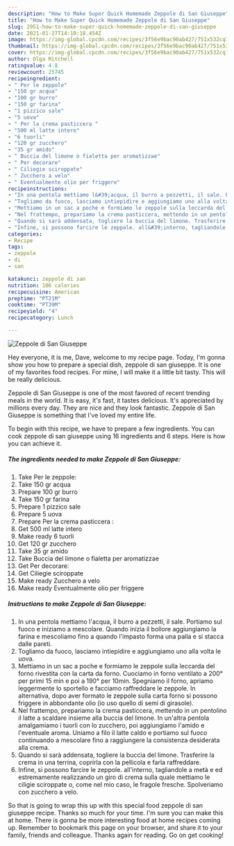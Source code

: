 ```yaml
---
description: "How to Make Super Quick Homemade Zeppole di San Giuseppe"
title: "How to Make Super Quick Homemade Zeppole di San Giuseppe"
slug: 2951-how-to-make-super-quick-homemade-zeppole-di-san-giuseppe
date: 2021-01-27T14:10:18.454Z
image: https://img-global.cpcdn.com/recipes/3f56e9bac90ab427/751x532cq70/zeppole-di-san-giuseppe-recipe-main-photo.jpg
thumbnail: https://img-global.cpcdn.com/recipes/3f56e9bac90ab427/751x532cq70/zeppole-di-san-giuseppe-recipe-main-photo.jpg
cover: https://img-global.cpcdn.com/recipes/3f56e9bac90ab427/751x532cq70/zeppole-di-san-giuseppe-recipe-main-photo.jpg
author: Olga Mitchell
ratingvalue: 4.8
reviewcount: 25745
recipeingredient:
- " Per le zeppole"
- "150 gr acqua"
- "100 gr burro"
- "150 gr farina"
- "1 pizzico sale"
- "5 uova"
- " Per la crema pasticcera "
- "500 ml latte intero"
- "6 tuorli"
- "120 gr zucchero"
- "35 gr amido"
- " Buccia del limone o fialetta per aromatizzae"
- " Per decorare"
- " Ciliegie sciroppate"
- " Zucchero a velo"
- " Eventualmente olio per friggere"
recipeinstructions:
- "In una pentola mettiamo l&#39;acqua, il burro a pezzetti, il sale. Portiamo sul fuoco e iniziamo a mescolare. Quando inizia il bollore aggiungiamo la farina e mescoliamo fino a quando l&#39;impasto forma una palla e si stacca dalle pareti."
- "Togliamo da fuoco, lasciamo intiepidire e aggiungiamo uno alla volta le uova."
- "Mettiamo in un sac a poche e formiamo le zeppole sulla leccarda del forno rivestita con la carta da forno. Cuociamo in forno ventilato a 200° per primi 15 min e poi a 190° per 10min. Spegniamo il forno, apriamo leggermente lo sportello e facciamo raffreddare le zeppole. In alternativa, dopo aver formato le zeppole sulla carta forno si possono friggere in abbondante olio (io uso quello di semi di girasole)."
- "Nel frattempo, prepariamo la crema pasticcera, mettendo in un pentolino il latte a scaldare insieme alla buccia del limone. In un&#39;altra pentola amalgamiamo i tuorli con lo zucchero, poi aggiungiamo l&#39;amido e l&#39;eventuale aroma. Uniamo a filo il latte caldo e portiamo sul fuoco continuando a mescolare fino a raggiungere la consistenza desiderata alla crema."
- "Quando si sarà addensata, togliere la buccia del limone. Trasferire la crema in una terrina, coprirla con la pellicola e farla raffreddare."
- "Infine, si possono farcire le zeppole. all&#39;interno, tagliandole a metà e ed estremamente realizzando un giro di crema sulla quale mettiamo le ciligie sciroppate o, come nel mio caso, le fragole fresche. Spolveriamo con zucchero a velo."
categories:
- Recipe
tags:
- zeppole
- di
- san

katakunci: zeppole di san 
nutrition: 106 calories
recipecuisine: American
preptime: "PT21M"
cooktime: "PT39M"
recipeyield: "4"
recipecategory: Lunch

---
```



![Zeppole di San Giuseppe](https://img-global.cpcdn.com/recipes/3f56e9bac90ab427/751x532cq70/zeppole-di-san-giuseppe-recipe-main-photo.jpg)

Hey everyone, it is me, Dave, welcome to my recipe page. Today, I'm gonna show you how to prepare a special dish, zeppole di san giuseppe. It is one of my favorites food recipes. For mine, I will make it a little bit tasty. This will be really delicious.



Zeppole di San Giuseppe is one of the most favored of recent trending meals in the world. It is easy, it's fast, it tastes delicious. It's appreciated by millions every day. They are nice and they look fantastic. Zeppole di San Giuseppe is something that I've loved my entire life.


To begin with this recipe, we have to prepare a few ingredients. You can cook zeppole di san giuseppe using 16 ingredients and 6 steps. Here is how you can achieve it.

<!--inarticleads1-->

##### The ingredients needed to make Zeppole di San Giuseppe:

1. Take  Per le zeppole:
1. Take 150 gr acqua
1. Prepare 100 gr burro
1. Take 150 gr farina
1. Prepare 1 pizzico sale
1. Prepare 5 uova
1. Prepare  Per la crema pasticcera :
1. Get 500 ml latte intero
1. Make ready 6 tuorli
1. Get 120 gr zucchero
1. Take 35 gr amido
1. Take  Buccia del limone o fialetta per aromatizzae
1. Get  Per decorare:
1. Get  Ciliegie sciroppate
1. Make ready  Zucchero a velo
1. Make ready  Eventualmente olio per friggere




<!--inarticleads2-->

##### Instructions to make Zeppole di San Giuseppe:

1. In una pentola mettiamo l&#39;acqua, il burro a pezzetti, il sale. Portiamo sul fuoco e iniziamo a mescolare. Quando inizia il bollore aggiungiamo la farina e mescoliamo fino a quando l&#39;impasto forma una palla e si stacca dalle pareti.
1. Togliamo da fuoco, lasciamo intiepidire e aggiungiamo uno alla volta le uova.
1. Mettiamo in un sac a poche e formiamo le zeppole sulla leccarda del forno rivestita con la carta da forno. Cuociamo in forno ventilato a 200° per primi 15 min e poi a 190° per 10min. Spegniamo il forno, apriamo leggermente lo sportello e facciamo raffreddare le zeppole. In alternativa, dopo aver formato le zeppole sulla carta forno si possono friggere in abbondante olio (io uso quello di semi di girasole).
1. Nel frattempo, prepariamo la crema pasticcera, mettendo in un pentolino il latte a scaldare insieme alla buccia del limone. In un&#39;altra pentola amalgamiamo i tuorli con lo zucchero, poi aggiungiamo l&#39;amido e l&#39;eventuale aroma. Uniamo a filo il latte caldo e portiamo sul fuoco continuando a mescolare fino a raggiungere la consistenza desiderata alla crema.
1. Quando si sarà addensata, togliere la buccia del limone. Trasferire la crema in una terrina, coprirla con la pellicola e farla raffreddare.
1. Infine, si possono farcire le zeppole. all&#39;interno, tagliandole a metà e ed estremamente realizzando un giro di crema sulla quale mettiamo le ciligie sciroppate o, come nel mio caso, le fragole fresche. Spolveriamo con zucchero a velo.




So that is going to wrap this up with this special food zeppole di san giuseppe recipe. Thanks so much for your time. I'm sure you can make this at home. There is gonna be more interesting food at home recipes coming up. Remember to bookmark this page on your browser, and share it to your family, friends and colleague. Thanks again for reading. Go on get cooking!
